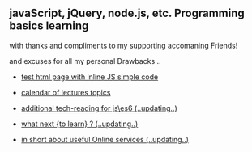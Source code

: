 ## javaScript, jQuery, node.js, etc. Programming basics learning 

with thanks and compliments to my supporting accomaning Friends!  

and excuses for all my personal Drawbacks ..

- [test html page with inline JS simple code](inn.html) 

- [calendar of lectures topics](schedule-2018.md)

- [additional tech-reading for js\es6 (..updating..)](add-reading.md)

- [what next {to learn} ? (..updating..)](w_n_.md)

- [in short about useful Online services (..updating..)](o_s_.md)


